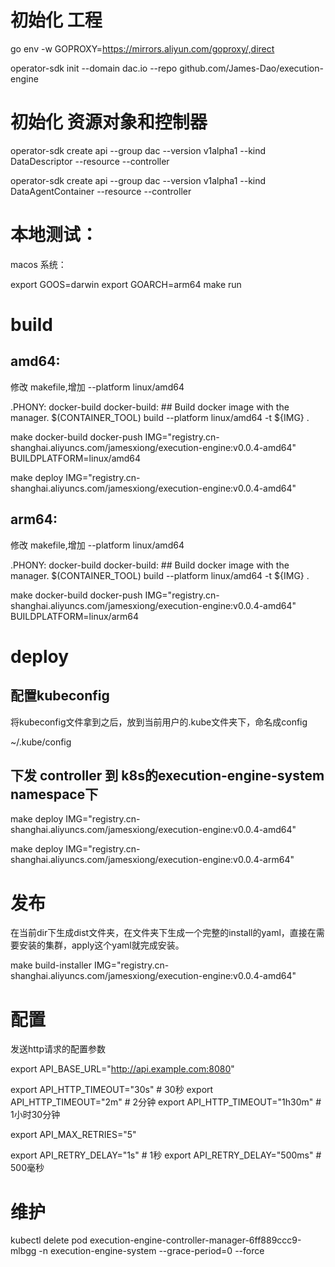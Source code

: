 
# 初始化 工程

go env -w GOPROXY=https://mirrors.aliyun.com/goproxy/,direct

operator-sdk init --domain dac.io --repo github.com/James-Dao/execution-engine


# 初始化 资源对象和控制器

operator-sdk create api --group dac --version v1alpha1 --kind DataDescriptor --resource --controller

operator-sdk create api --group dac --version v1alpha1 --kind DataAgentContainer --resource --controller

# 本地测试：

macos 系统：

export GOOS=darwin
export GOARCH=arm64
make run



# build

## amd64:

修改 makefile,增加 --platform linux/amd64

.PHONY: docker-build 
docker-build: ## Build docker image with the manager.
	$(CONTAINER_TOOL) build --platform linux/amd64 -t ${IMG} .



make docker-build docker-push IMG="registry.cn-shanghai.aliyuncs.com/jamesxiong/execution-engine:v0.0.4-amd64" BUILDPLATFORM=linux/amd64

make deploy IMG="registry.cn-shanghai.aliyuncs.com/jamesxiong/execution-engine:v0.0.4-amd64"




## arm64:

修改 makefile,增加 --platform linux/amd64

.PHONY: docker-build 
docker-build: ## Build docker image with the manager.
	$(CONTAINER_TOOL) build --platform linux/amd64 -t ${IMG} .

make docker-build docker-push IMG="registry.cn-shanghai.aliyuncs.com/jamesxiong/execution-engine:v0.0.4-amd64" BUILDPLATFORM=linux/arm64

# deploy

## 配置kubeconfig

将kubeconfig文件拿到之后，放到当前用户的.kube文件夹下，命名成config

~/.kube/config

## 下发 controller 到 k8s的execution-engine-system namespace下


make deploy IMG="registry.cn-shanghai.aliyuncs.com/jamesxiong/execution-engine:v0.0.4-amd64"




make deploy IMG="registry.cn-shanghai.aliyuncs.com/jamesxiong/execution-engine:v0.0.4-arm64"



# 发布

在当前dir下生成dist文件夹，在文件夹下生成一个完整的install的yaml，直接在需要安装的集群，apply这个yaml就完成安装。



make build-installer IMG="registry.cn-shanghai.aliyuncs.com/jamesxiong/execution-engine:v0.0.4-amd64"





# 配置

发送http请求的配置参数

export API_BASE_URL="http://api.example.com:8080"

export API_HTTP_TIMEOUT="30s"      # 30秒
export API_HTTP_TIMEOUT="2m"       # 2分钟
export API_HTTP_TIMEOUT="1h30m"    # 1小时30分钟


export API_MAX_RETRIES="5"


export API_RETRY_DELAY="1s"        # 1秒
export API_RETRY_DELAY="500ms"     # 500毫秒




# 维护


kubectl delete pod execution-engine-controller-manager-6ff889ccc9-mlbgg  -n execution-engine-system --grace-period=0 --force



